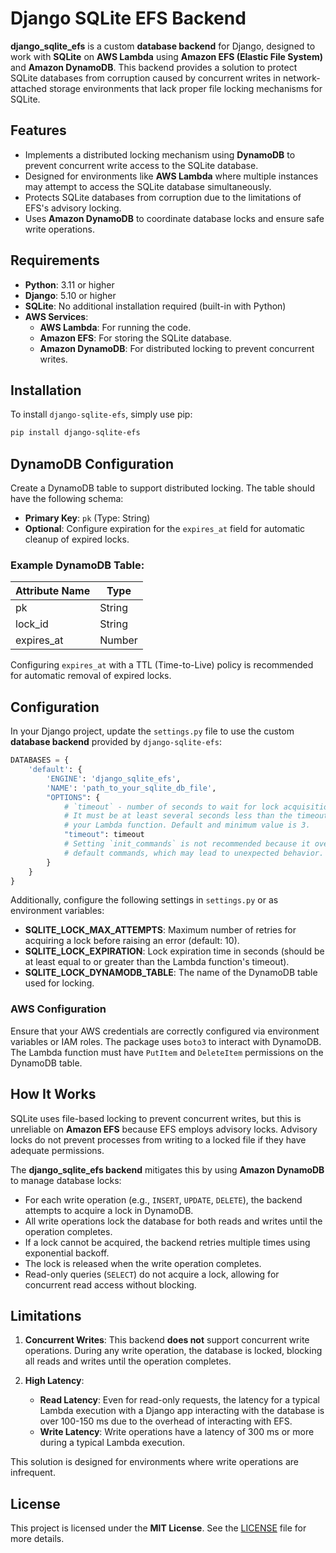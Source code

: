 # Django SQLite EFS Backend

**django_sqlite_efs** is a custom **database backend** for Django, designed to work with **SQLite** on **AWS Lambda** using **Amazon EFS (Elastic File System)** and **Amazon DynamoDB**. This backend provides a solution to protect SQLite databases from corruption caused by concurrent writes in network-attached storage environments that lack proper file locking mechanisms for SQLite.

## Features

- Implements a distributed locking mechanism using **DynamoDB** to prevent concurrent write access to the SQLite database.
- Designed for environments like **AWS Lambda** where multiple instances may attempt to access the SQLite database simultaneously.
- Protects SQLite databases from corruption due to the limitations of EFS's advisory locking.
- Uses **Amazon DynamoDB** to coordinate database locks and ensure safe write operations.

## Requirements

- **Python**: 3.11 or higher
- **Django**: 5.10 or higher
- **SQLite**: No additional installation required (built-in with Python)
- **AWS Services**:
  - **AWS Lambda**: For running the code.
  - **Amazon EFS**: For storing the SQLite database.
  - **Amazon DynamoDB**: For distributed locking to prevent concurrent writes.

## Installation

To install `django-sqlite-efs`, simply use pip:

```bash
pip install django-sqlite-efs
```

## DynamoDB Configuration

Create a DynamoDB table to support distributed locking. The table should have the following schema:

- **Primary Key**: `pk` (Type: String)
- **Optional**: Configure expiration for the `expires_at` field for automatic cleanup of expired locks.

### Example DynamoDB Table:

| Attribute Name | Type    |
|----------------|---------|
| pk             | String  |
| lock_id        | String  |
| expires_at     | Number  |

Configuring `expires_at` with a TTL (Time-to-Live) policy is recommended for automatic removal of expired locks.

## Configuration

In your Django project, update the `settings.py` file to use the custom **database backend** provided by `django-sqlite-efs`:

```python
DATABASES = {
    'default': {
        'ENGINE': 'django_sqlite_efs',
        'NAME': 'path_to_your_sqlite_db_file',
        "OPTIONS": {
            # `timeout` - number of seconds to wait for lock acquisition.
            # It must be at least several seconds less than the timeout of
            # your Lambda function. Default and minimum value is 3.
            "timeout": timeout
            # Setting `init_commands` is not recommended because it overrides
            # default commands, which may lead to unexpected behavior.
        }
    }
}
```

Additionally, configure the following settings in `settings.py` or as environment variables:

- **SQLITE_LOCK_MAX_ATTEMPTS**: Maximum number of retries for acquiring a lock before raising an error (default: 10).
- **SQLITE_LOCK_EXPIRATION**: Lock expiration time in seconds (should be at least equal to or greater than the Lambda function's timeout).
- **SQLITE_LOCK_DYNAMODB_TABLE**: The name of the DynamoDB table used for locking.

### AWS Configuration

Ensure that your AWS credentials are correctly configured via environment variables or IAM roles. The package uses `boto3` to interact with DynamoDB. The Lambda function must have `PutItem` and `DeleteItem` permissions on the DynamoDB table.

## How It Works

SQLite uses file-based locking to prevent concurrent writes, but this is unreliable on **Amazon EFS** because EFS employs advisory locks. Advisory locks do not prevent processes from writing to a locked file if they have adequate permissions.

The **django_sqlite_efs backend** mitigates this by using **Amazon DynamoDB** to manage database locks:

- For each write operation (e.g., `INSERT`, `UPDATE`, `DELETE`), the backend attempts to acquire a lock in DynamoDB. 
- All write operations lock the database for both reads and writes until the operation completes.
- If a lock cannot be acquired, the backend retries multiple times using exponential backoff.
- The lock is released when the write operation completes.
- Read-only queries (`SELECT`) do not acquire a lock, allowing for concurrent read access without blocking.

## Limitations

1. **Concurrent Writes**: This backend **does not** support concurrent write operations. During any write operation, the database is locked, blocking all reads and writes until the operation completes.
  
2. **High Latency**:
   - **Read Latency**: Even for read-only requests, the latency for a typical Lambda execution with a Django app interacting with the database is over 100-150 ms due to the overhead of interacting with EFS.
   - **Write Latency**: Write operations have a latency of 300 ms or more during a typical Lambda execution.

This solution is designed for environments where write operations are infrequent.

## License

This project is licensed under the **MIT License**. See the [LICENSE](LICENSE) file for more details.